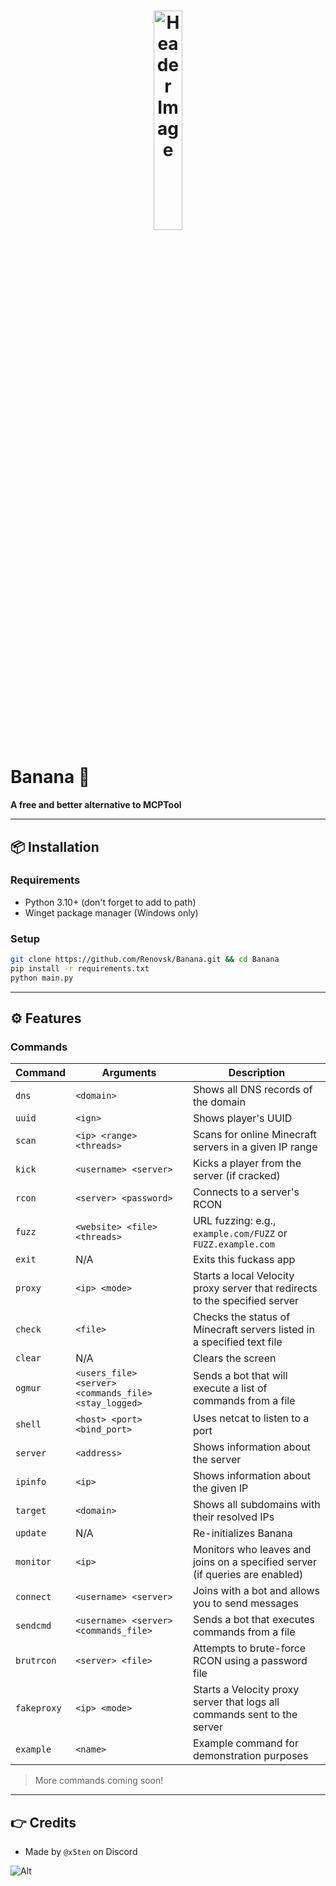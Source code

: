 
<h1 align="center">
  <img src="https://r2.e-z.host/049cab41-5ed3-4a5c-a42f-5b83b721f333/re5pq23l.png" alt="Header Image" style="width:30%; max-width:600px;"/>
</h1>

# Banana 🍌

**A free and better alternative to MCPTool**

---

## 📦 Installation

### Requirements

* Python 3.10+ (don't forget to add to path)
* Winget package manager (Windows only)

### Setup

```bash
git clone https://github.com/Renovsk/Banana.git && cd Banana
pip install -r requirements.txt
python main.py
```

---

## ⚙️ Features

### Commands

| Command     | Arguments                                              | Description                                                                  |
| ----------- | ------------------------------------------------------ | ---------------------------------------------------------------------------- |
| `dns`       | `<domain>`                                             | Shows all DNS records of the domain                                          |
| `uuid`      | `<ign>`                                                | Shows player's UUID                                                          |
| `scan`      | `<ip> <range> <threads>`                               | Scans for online Minecraft servers in a given IP range                       |
| `kick`      | `<username> <server>`                                  | Kicks a player from the server (if cracked)                                  |
| `rcon`      | `<server> <password>`                                  | Connects to a server's RCON                                                  |
| `fuzz`      | `<website> <file> <threads>`                           | URL fuzzing: e.g., `example.com/FUZZ` or `FUZZ.example.com`                  |
| `exit`      | N/A                                                    | Exits this fuckass app                                                       |
| `proxy`     | `<ip> <mode>`                                          | Starts a local Velocity proxy server that redirects to the specified server  |
| `check`     | `<file>`                                               | Checks the status of Minecraft servers listed in a specified text file       |
| `clear`     | N/A                                                    | Clears the screen                                                            |
| `ogmur`     | `<users_file> <server> <commands_file> <stay_logged>`  | Sends a bot that will execute a list of commands from a file                 |
| `shell`     | `<host> <port> <bind_port>`                            | Uses netcat to listen to a port                                              |
| `server`    | `<address>`                                            | Shows information about the server                                           |
| `ipinfo`    | `<ip>`                                                 | Shows information about the given IP                                         |
| `target`    | `<domain>`                                             | Shows all subdomains with their resolved IPs                                 |
| `update`    | N/A                                                    | Re-initializes Banana                                                        |
| `monitor`   | `<ip>`                                                 | Monitors who leaves and joins on a specified server (if queries are enabled) |
| `connect`   | `<username> <server>`                                  | Joins with a bot and allows you to send messages                             |
| `sendcmd`   | `<username> <server> <commands_file>`                  | Sends a bot that executes commands from a file                               |
| `brutrcon`  | `<server> <file>`                                      | Attempts to brute-force RCON using a password file                           |
| `fakeproxy` | `<ip> <mode>`                                          | Starts a Velocity proxy server that logs all commands sent to the server     |
| `example`   | `<name>`                                               | Example command for demonstration purposes                                   |

> More commands coming soon!

---

## 👉 Credits
* Made by `@x5ten` on Discord

![Alt](https://repobeats.axiom.co/api/embed/7e4e4960a018472a371a835b4c2924118d6e3c1c.svg "Repobeats analytics image")
